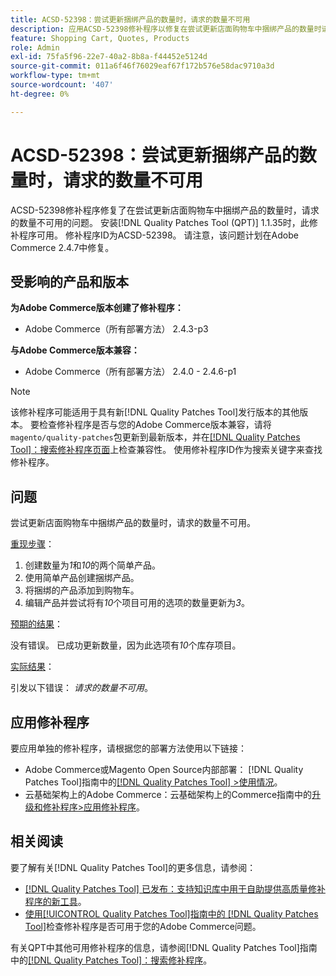 ```yaml
---
title: ACSD-52398：尝试更新捆绑产品的数量时，请求的数量不可用
description: 应用ACSD-52398修补程序以修复在尝试更新店面购物车中捆绑产品的数量时请求数量不可用的Adobe Commerce问题。
feature: Shopping Cart, Quotes, Products
role: Admin
exl-id: 75fa5f96-22e7-40a2-8b8a-f44452e5124d
source-git-commit: 011a6f46f76029eaf67f172b576e58dac9710a3d
workflow-type: tm+mt
source-wordcount: '407'
ht-degree: 0%

---
```


# ACSD-52398：尝试更新捆绑产品的数量时，请求的数量不可用

ACSD-52398修补程序修复了在尝试更新店面购物车中捆绑产品的数量时，请求的数量不可用的问题。 安装[!DNL Quality Patches Tool (QPT)] 1.1.35时，此修补程序可用。 修补程序ID为ACSD-52398。 请注意，该问题计划在Adobe Commerce 2.4.7中修复。

## 受影响的产品和版本

**为Adobe Commerce版本创建了修补程序：**

* Adobe Commerce（所有部署方法） 2.4.3-p3

**与Adobe Commerce版本兼容：**

* Adobe Commerce（所有部署方法） 2.4.0 - 2.4.6-p1

>[!NOTE]
>
>该修补程序可能适用于具有新[!DNL Quality Patches Tool]发行版本的其他版本。 要检查修补程序是否与您的Adobe Commerce版本兼容，请将`magento/quality-patches`包更新到最新版本，并在[[!DNL Quality Patches Tool]：搜索修补程序页面](https://experienceleague.adobe.com/tools/commerce-quality-patches/index.html)上检查兼容性。 使用修补程序ID作为搜索关键字来查找修补程序。

## 问题

尝试更新店面购物车中捆绑产品的数量时，请求的数量不可用。

<u>重现步骤</u>：

1. 创建数量为&#x200B;*1*&#x200B;和&#x200B;*10*&#x200B;的两个简单产品。
1. 使用简单产品创建捆绑产品。
1. 将捆绑的产品添加到购物车。
1. 编辑产品并尝试将有&#x200B;*10*&#x200B;个项目可用的选项的数量更新为&#x200B;*3*。

<u>预期的结果</u>：

没有错误。 已成功更新数量，因为此选项有&#x200B;*10*&#x200B;个库存项目。

<u>实际结果</u>：

引发以下错误： *请求的数量不可用*。

## 应用修补程序

要应用单独的修补程序，请根据您的部署方法使用以下链接：

* Adobe Commerce或Magento Open Source内部部署： [!DNL Quality Patches Tool]指南中的[[!DNL Quality Patches Tool] >使用情况](/help/tools/quality-patches-tool/usage.md)。
* 云基础架构上的Adobe Commerce：云基础架构上的Commerce指南中的[升级和修补程序>应用修补程序](https://experienceleague.adobe.com/docs/commerce-cloud-service/user-guide/develop/upgrade/apply-patches.html)。

## 相关阅读

要了解有关[!DNL Quality Patches Tool]的更多信息，请参阅：

* [[!DNL Quality Patches Tool] 已发布：支持知识库中用于自助提供高质量修补程序的新工具](https://experienceleague.adobe.com/en/docs/commerce-operations/tools/quality-patches-tool/quality-patches-tool-to-self-serve-quality-patches)。
* [使用[!UICONTROL Quality Patches Tool]指南中的 [!DNL Quality Patches Tool]](/help/tools/quality-patches-tool/patches-available-in-qpt/check-patch-for-magento-issue-with-magento-quality-patches.md)检查修补程序是否可用于您的Adobe Commerce问题。


有关QPT中其他可用修补程序的信息，请参阅[!DNL Quality Patches Tool]指南中的[[!DNL Quality Patches Tool]：搜索修补程序](https://experienceleague.adobe.com/tools/commerce-quality-patches/index.html)。
